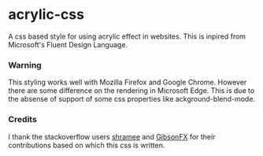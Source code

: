 # acrylic-css
A css based style for using acrylic effect in websites. This is inpired from Microsoft's Fluent Design Language.

### Warning

This styling works well with Mozilla Firefox and Google Chrome. However there are some difference on the rendering in Microsoft Edge. This is due to the absense of support of some css properties like ackground-blend-mode.

### Credits

I thank the stackoverflow users [shramee](https://stackoverflow.com/a/44611674/5407188) and [GibsonFX](https://stackoverflow.com/a/44630890/5407188) for their contributions based on which this css is written.